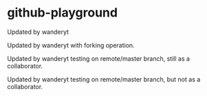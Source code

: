# github-playground

Updated by wanderyt

Updated by wanderyt with forking operation.

Updated by wanderyt testing on remote/master branch, still as a collaborator.


Updated by wanderyt testing on remote/master branch, but not as a collaborator.